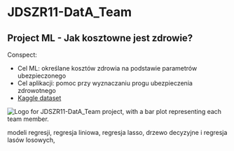 # JDSZR11-DatA_Team
## Project ML - Jak kosztowne jest zdrowie?

Conspect:
- Cel ML: określane kosztów zdrowia na podstawie parametrów ubezpieczonego
- Cel aplikacji: pomoc przy wyznaczaniu progu ubezpieczenia zdrowotnego
- <a href="https://www.kaggle.com/datasets/mirichoi0218/insurance">Kaggle dataset</a>

![Logo for JDSZR11-DatA_Team project, with a bar plot representing each team member.](https://github.com/nataliaskrzypczak/JDSZR11-DatA_Team/blob/Project_ML/DatA_Team_logo.jpg "Logo")


modeli regresji, regresja liniowa, regresja lasso, drzewo decyzyjne i regresja lasów losowych,